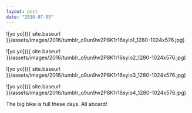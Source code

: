 ```yaml
---
layout: post
date: "2016-07-05"
---
```


![yo yo]({{ site.baseurl }}/assets/images/2016/tumblr_o9un9w2P8K1r16syio1_1280-1024x576.jpg)

![yo yo]({{ site.baseurl }}/assets/images/2016/tumblr_o9un9w2P8K1r16syio2_1280-1024x576.jpg)

![yo yo]({{ site.baseurl }}/assets/images/2016/tumblr_o9un9w2P8K1r16syio3_1280-1024x576.jpg)

![yo yo]({{ site.baseurl }}/assets/images/2016/tumblr_o9un9w2P8K1r16syio4_1280-1024x576.jpg)

The big bike is full these days. All aboard!
